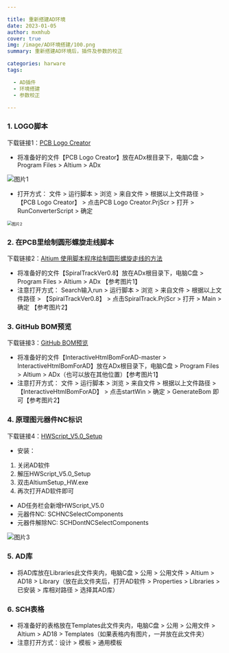 ```yaml
---

title: 重新搭建AD环境
date: 2023-01-05
author: mxmhub
cover: true
img: /image/AD环境搭建/100.png
summary: 重新搭建AD环境后，插件及参数的校正

categories: harware
tags:

  - AD插件
  - 环境搭建
  - 参数校正

---
```





### 1. LOGO脚本

下载链接1：[PCB Logo Creator](./AD插件/PCBLogoCreator.rar)

- 将准备好的文件【PCB Logo Creator】放在ADx根目录下，电脑C盘 > Program Files > Altium > ADx

 <img src=".//AD环境搭建/1.png" alt="图片1" style="zoom:100%;" />

- 打开方式： 文件 > 运行脚本 > 浏览 > 来自文件 > 根据以上文件路径 > 【PCB Logo Creator】 > 点击PCB Logo Creator.PrjScr > 打开 > RunConverterScript > 确定
 <img src=".//AD环境搭建/2.png" alt="图片2" style="zoom:67%;" />

### 2. 在PCB里绘制圆形螺旋走线脚本

下载链接2：[Altium 使用脚本程序绘制圆形螺旋走线的方法](./AD插件/Altium使用脚本程序绘制圆形螺旋走线的方法.rar)

- 将准备好的文件【SpiralTrackVer0.8】放在ADx根目录下，电脑C盘 > Program Files > Altium > ADx   【参考图片1】
- 注意打开方式： Search输入run  > 运行脚本 > 浏览 > 来自文件 > 根据以上文件路径 > 【SpiralTrackVer0.8】 > 点击SpiralTrack.PrjScr > 打开 > Main > 确定   【参考图片2】

### 3. GitHub BOM预览

下载链接3：[GitHub BOM预览](./AD插件/InteractiveHtmlBomForAD_master.zip)

- 将准备好的文件【InteractiveHtmlBomForAD-master > InteractiveHtmlBomForAD】放在ADx根目录下，电脑C盘 > Program Files > Altium > ADx（也可以放在其他位置）【参考图片1】
- 注意打开方式： 文件  > 运行脚本 > 浏览 > 来自文件 > 根据以上文件路径 > 【InteractiveHtmlBomForAD】 > 点击startWin > 确定 > GenerateBom 即可【参考图片2】

### 4. 原理图元器件NC标识

下载链接4：[HWScript_V5.0_Setup](./AD插件/HWScript_V5.0_Setup.zip)

- 安装：
1. 关闭AD软件
2. 解压HWScript_V5.0_Setup
3. 双击AltiumSetup_HW.exe
4. 再次打开AD软件即可

- AD任务栏会新增HWScript_V5.0
- 元器件NC: SCHNCSelectComponents
- 元器件解除NC: SCHDontNCSelectComponents

 <img src=".//AD环境搭建/4.png" alt="图片3" style="zoom:100%;" />

### 5. AD库

- 将AD库放在Libraries此文件夹内，电脑C盘 > 公用 > 公用文件 > Altium > AD18 > Library（放在此文件夹后，打开AD软件 > Properties > Libraries > 已安装 > 库相对路径  > 选择其AD库）

### 6. SCH表格

- 将准备好的表格放在Templates此文件夹内，电脑C盘 > 公用 > 公用文件 > Altium > AD18 > Templates（如果表格内有图片，一并放在此文件夹）
- 注意打开方式：设计 > 模板 > 通用模板





